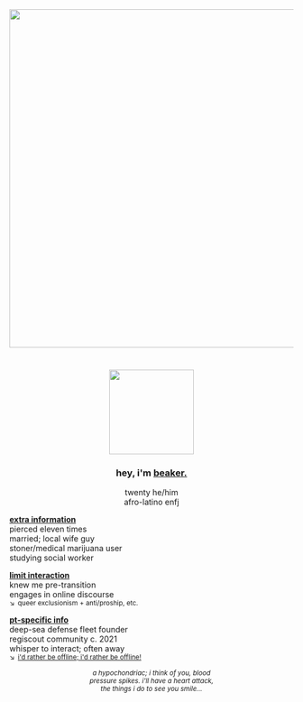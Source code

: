 <div align="center">
  <img src="https://files.catbox.moe/s04a42.png"" width="600">

  # </ins>
  </div>
  
<div align="center">
  <img src="https://files.catbox.moe/8jjcqu.png"" width="150">
  
### hey, i'm <ins>beaker.</ins>
twenty he/him\
afro-latino enfj
</div>

**<ins>extra information</ins>**\
pierced eleven times\
married; local wife guy\
stoner/medical marijuana user\
studying social worker

**<ins>limit interaction</ins>**\
knew me pre-transition\
engages in online discourse\
<sup>↘ queer exclusionism + anti/proship, etc. </sup>

**<ins>pt-specific info</ins>**\
deep-sea defense fleet founder\
regiscout community c. 2021\
whisper to interact; often away\
<sup>↘ [i'd rather be offline; i'd rather be offline!](https://youtu.be/PbBbtNtVXG4&t=44)</sup>

<div align="center">
  
<sup>*a hypochondriac; i think of you, blood\
pressure spikes. i'll have a heart attack,\
the things i do to see you smile...*</sup>

</div>
